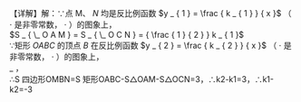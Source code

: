 【详解】解：∵点 M、 $N$ 均是反比例函数 $y _ { 1 } = \frac { k _ { 1 } } { x }$ （ $\cdot$ 是非零常数， $\cdot$ ）的图象上，  
$S _ { \_ O A M } = S _ { \_ O C N } = { \frac { 1 } { 2 } } k _ { 1 }$   
∵矩形 $O A B C$ 的顶点 $B$ 在反比例函数 $y _ { 2 } = \frac { k _ { 2 } } { x }$ （ $\cdot$ 是非零常数， $\cdot$ ）的图象上，  
$\_$ ，  
∴S 四边形OMBN=S 矩形OABC-S△OAM-S△OCN=3，∴k2-k1=3，∴k1-k2=-3
